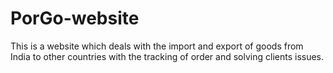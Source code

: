 # PorGo-website
This is a website which deals with the import and export of goods from India to other countries with the tracking of order and  solving clients issues.
